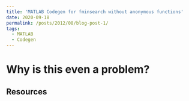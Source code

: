 ```yaml
---
title: 'MATLAB Codegen for fminsearch without anonymous functions'
date: 2020-09-18
permalink: /posts/2012/08/blog-post-1/
tags:
  - MATLAB
  - Codegen
---
```



Why is this even a problem? 
===========================


Resources
---------


